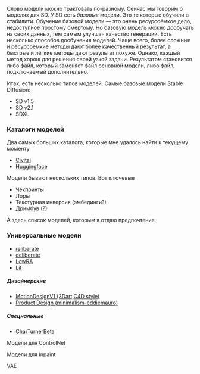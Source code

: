 
Слово модели можно трактовать по-разному. Сейчас мы говорим о моделях для SD. У SD есть _базовые_ модели. Это те которые обучили в стабилити. Обучение базовой модели — это очень ресурсоёмкое дело, недоступное простому смертому. Но базовую модель можно дообучать на своих данных, тем самым улучшая качество генерации. Есть несколько способов дообучения моделей. Чаще всего, более сложные и ресурсоёмкие методы дают более качественный результат, а быстрые и лёгкие методы дают результат похуже. Однако, каждый метод хорош для решения своей узкой задачи. Результатом становится либо файл, который заменяет файл основной модели, либо файл, подключаемый дополнительно. 

Итак, есть несколько типов моделей. 
Самые базовые модели Stable Diffusion:
- SD v1.5
- SD v2.1
- SDXL

### Каталоги моделей
Два самых больших каталога, которые мне удалось найти к текущему моменту
- [Civitai](https://civitai.com/)
- [Huggingface](https://huggingface.co/spaces/huggingface-projects/diffusers-gallery)

Модели бывают нескольких типов. Вот ключевые
- Чекпоинты
- Лоры
- Текстурная инверсия (эмбединги?)
- Дримбув (?)

А здесь список моделей, которым я отдаю предпочтение

### Универсальные модели
- [reliberate](https://civitai.com/models/79754/reliberate)
- [deliberate](https://civitai.com/models/4823/deliberate)
- [LowRA](https://civitai.com/models/48139/lowra)
- [Lit](https://civitai.com/models/51145/lit)

##### Дизайнерские
- [MotionDesignV1 (3Dart,C4D style)](https://civitai.com/models/92770/motiondesignv1-3dartc4d-style)
- [Product Design (minimalism-eddiemauro)](https://civitai.com/models/23893/product-design-minimalism-eddiemauro)

##### Специальные
- [CharTurnerBeta](https://civitai.com/models/7252/charturnerbeta-lora-experimental)

Модели для ControlNet

Модели для Inpaint

VAE